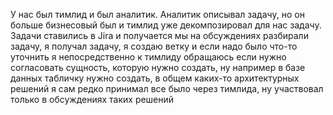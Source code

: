 У нас был тимлид и был аналитик. Аналитик описывал задачу, но он больше бизнесовый был и тимлид уже декомпозировал для нас задачу. Задачи ставились в Jira и получается мы на обсуждениях разбирали задачу, я получал задачу, я создаю ветку и если надо было что-то уточнить я непосредственно к тимлиду обращаюсь если нужно согласовать сущность, которую нужно создать, ну например в базе данных табличку нужно создать, в общем каких-то архитектурных решений я сам редко принимал все было через тимлида, ну участвовал только в обсуждениях таких решений
